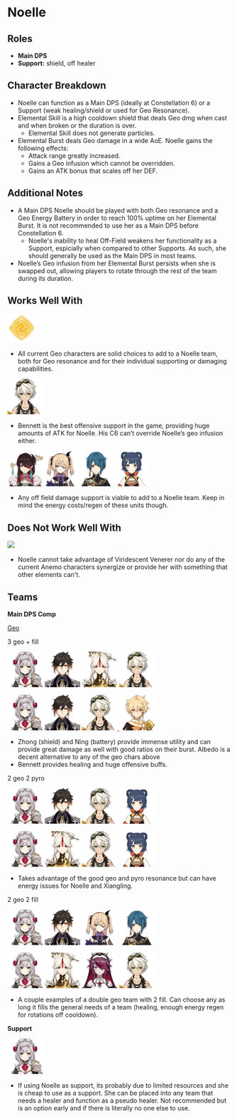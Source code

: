 # Noelle

## **Roles**

* **Main DPS**
* **Support:** shield, off healer

## **Character Breakdown**

* Noelle can function as a Main DPS \(ideally at Constellation 6\) or a Support \(weak healing/shield or used for Geo Resonance\).
* Elemental Skill is a high cooldown shield that deals Geo dmg when cast and when broken or the duration is over. 
  * Elemental Skill does not generate particles.
* Elemental Burst deals Geo damage in a wide AoE. Noelle gains the following effects:
  * Attack range greatly increased.
  * Gains a Geo infusion which cannot be overridden.
  * Gains an ATK bonus that scales off her DEF.

## **Additional Notes**

* A Main DPS Noelle should be played with both Geo resonance and a Geo Energy Battery in order to reach 100% uptime on her Elemental Burst. It is not recommended to use her as a Main DPS before Constellation 6.
  * Noelle's inability to heal Off-Field weakens her functionality as a Support, espicially when compared to other Supports. As such, she should generally be used as the Main DPS in most teams.
* Noelle’s Geo infusion from her Elemental Burst persists when she is swapped out, allowing players to rotate through the rest of the team during its duration.

## **Works Well With**

![](../../.gitbook/assets/element_geo.webp)

* All current Geo characters are solid choices to add to a Noelle team, both for Geo resonance and for their individual supporting or damaging capabilities.

![](../../.gitbook/assets/ui_avataricon_bennett.png)

* Bennett is the best offensive support in the game, providing huge amounts of ATK for Noelle. His C6 can’t override Noelle’s geo infusion either.

![](../../.gitbook/assets/ui_avataricon_beidou.png)![](../../.gitbook/assets/ui_avataricon_fischl.png)![](../../.gitbook/assets/ui_avataricon_xingqiu.png)![](../../.gitbook/assets/ui_avataricon_xiangling.png)

* Any off field damage support is viable to add to a Noelle team. Keep in mind the energy costs/regen of these units though.

## **Does Not Work Well With**

![](https://lh3.googleusercontent.com/vwzPL8yGc83AZqQ8T1QaLbBvP-HPYz1FmilKn_w5ZPl3p1wpR1FBLoGiuTA8-Rdtx_ziJVOv_0MO6TWXEwi6ulu1ZIo-4veqdrerHCriFqNMjD01SJ9gEJ874a3pHg-qUALBGYpx)

* Noelle cannot take advantage of Viridescent Venerer nor do any of the current Anemo characters synergize or provide her with something that other elements can't. 

## **Teams**

**Main DPS Comp**

[Geo](../../teams/geo.md) 

3 geo + fill

[![](../../.gitbook/assets/ui_avataricon_noelle.png)](noelle.md) ![](../../.gitbook/assets/ui_avataricon_zhongli.png) ![](../../.gitbook/assets/ui_avataricon_ningguang.png) ![](../../.gitbook/assets/ui_avataricon_bennett.png)

[![](../../.gitbook/assets/ui_avataricon_noelle.png)](noelle.md) ![](../../.gitbook/assets/ui_avataricon_zhongli.png) ![](../../.gitbook/assets/ui_avataricon_bennett.png)[ ](zhongli.md)[![](../../.gitbook/assets/ui_avataricon_aether_geo.png) ](traveler-geo.md)

* Zhong \(shield\) and Ning \(battery\) provide immense utility and can provide great damage as well with good ratios on their burst. Albedo is a decent alternative to any of the geo chars above 
* Bennett provides healing and huge offensive buffs.  

2 geo 2 pyro

[![](../../.gitbook/assets/ui_avataricon_noelle.png)](noelle.md) ![](../../.gitbook/assets/ui_avataricon_zhongli.png) ![](../../.gitbook/assets/ui_avataricon_bennett.png) ![](../../.gitbook/assets/ui_avataricon_xiangling.png)

[![](../../.gitbook/assets/ui_avataricon_noelle.png)](noelle.md) ![](../../.gitbook/assets/ui_avataricon_ningguang.png) ![](../../.gitbook/assets/ui_avataricon_bennett.png) ![](../../.gitbook/assets/ui_avataricon_xiangling.png)

* Takes advantage of the good geo and pyro resonance but can have energy issues for Noelle and Xiangling.

2 geo 2 fill

[![](../../.gitbook/assets/ui_avataricon_noelle.png)](noelle.md) ![](../../.gitbook/assets/ui_avataricon_zhongli.png) ![](../../.gitbook/assets/ui_avataricon_fischl.png) ![](../../.gitbook/assets/ui_avataricon_xingqiu.png)

[![](../../.gitbook/assets/ui_avataricon_noelle.png)](noelle.md) ![](../../.gitbook/assets/ui_avataricon_ningguang.png) [![](../../.gitbook/assets/ui_avataricon_rosaria.png)](../cryo/rosaria.md) ![](../../.gitbook/assets/ui_avataricon_bennett.png)

* A couple examples of a double geo team with 2 fill. Can choose any as long it fills the general needs of a team \(healing, enough energy regen for rotations off cooldown\).

**Support**

[![](../../.gitbook/assets/ui_avataricon_noelle.png)](noelle.md)

* If using Noelle as support, its probably due to limited resources and she is cheap to use as a support. She can be placed into any team that needs a healer and function as a pseudo healer. Not recommended but is an option early and if there is literally no one else to use. 


